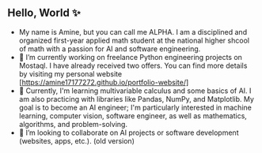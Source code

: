 ## Hello, World ✨
- My name is Amine, but you can call me ALPHA. I am a disciplined and organized first-year applied math student at the national higher shcool of math with a passion for AI and software engineering.
- 🔭 I’m currently working on freelance Python engineering projects on Mostaql. I have already received two offers. You can find more details by visiting my personal website [https://amine17177272.github.io/portfolio-website/]
-  🌱 Currently, I'm learning multivariable calculus and some basics of AI. I am also practicing with libraries like Pandas, NumPy, and Matplotlib. My goal is to become an AI engineer; I'm particularly interested in machine learning, computer vision, software engineer, as well as mathematics, algorithms, and problem-solving.
-  👯 I’m looking to collaborate on AI projects or software development (websites, apps, etc.).
(old version)
